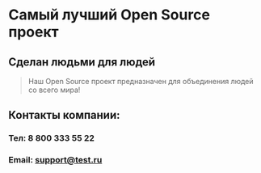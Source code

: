 # Самый лучший Open Source проект

## Сделан людьми для людей

> Наш Open Source проект предназначен для объединения людей со всего мира!

## Контакты компании:

### Тел: 8 800 333 55 22
### Email: support@test.ru